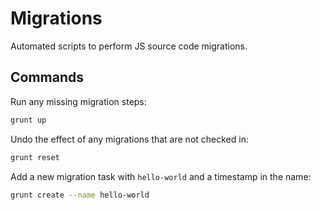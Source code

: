 
# Migrations

Automated scripts to perform JS source code migrations.

## Commands

Run any missing migration steps:

```sh
grunt up
```

Undo the effect of any migrations that are not checked in:

```sh
grunt reset
```

Add a new migration task with `hello-world` and a timestamp in the name:

```sh
grunt create --name hello-world
```
